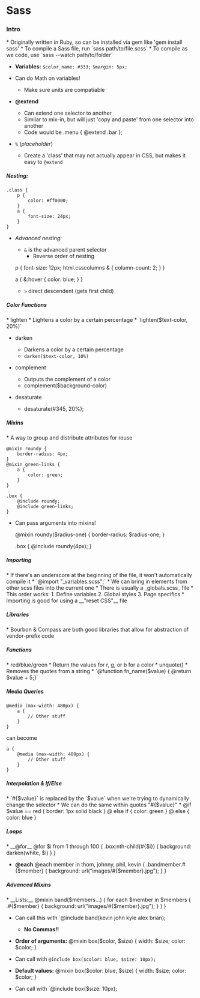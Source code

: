 <h1>Sass</h1>

<h3>Intro</h3>
* Originally written in Ruby, so can be installed via gem like 'gem install sass'
* To compile a Sass file, run `sass path/to/file.scss`
* To compile as we code, use `sass --watch path/to/folder`

* __Variables:__
`$color_name: #333;`
`$margin: 5px;`
* Can do Math on variables!
	* Make sure units are compatiable

* __@extend__
	* Can extend one selector to another
	* Similar to mix-in, but will just 'copy and paste' from one selector into another
	* Code would be .menu { @extend .bar };

* `%` (_placeholder_)
	* Create a 'class' that may not actually appear in CSS, but makes it easy to `@extend`

<h5>Nesting:</h5>

	.class {
		p {
			color: #ff0000;
		}
		a {
			font-size: 24px;
		}
	}

* _Advanced nesting:_
	* `&` is the advanced parent selector
		* Reverse order of nesting

	p {
		font-size: 12px;
		html.csscolumns & {
			column-count: 2;
		}
	}

	a {
		&:hover {
			color: blue;
		}
	}

	* `>` direct descendent (gets first child)

<h5>Color Functions</h5>
* lighten
	* Lightens a color by a certain percentage
	* `lighten($text-color, 20%)`

* darken
	* Darkens a color by a certain percentage
	* `darken($text-color, 10%)`

* complement
	* Outputs the complement of a color
	* complement($background-color)

* desaturate
	* desaturate(#345, 20%);

<h5>Mixins</h5>
* A way to group and distribute attributes for reuse

	@mixin roundy {
		border-radius: 4px;
	}
	@mixin green-links {
		a {
			color: green;
		}
	}

	.box {
		@include roundy;
		@include green-links;
	}

* Can pass arguments into mixins!

	@mixin roundy($radius-one) {
		border-radius: $radius-one;
	}

	.box {
		@include roundy(4px);
	}

<h5>Importing</h5>
* If there's an underscore at the beginning of the file, it won't automatically compile it
* `@import "_variables.scss";`
	* We can bring in elements from other scss files into the current one
* There is usually a _globals.scss_ file
* This order works:
	1. Define variables
	2. Global styles
	3. Page specifics
* Importing is good for using a __"reset CSS"__ file

<h5>Libraries</h5>
* Bourbon & Compass are both good libraries that allow for abstraction of vendor-prefix code

<h5>Functions</h5>
* red/blue/green
	* Return the values for r, g, or b for a color
* unquote()
	* Removes the quotes from a string
* `@function fn_name($value) { @return $value + 5;}`

<h5>Media Queries</h5>

	@media (max-width: 480px) {
		a {
			// Other stuff			
		}
	}

can become

	a {
		@media (max-width: 480px) {
			// Other stuff
		}
	}

<h5>Interpolation & If/Else</h5>
* `#{$value}` is replaced by the `$value` when we're trying to dynamically change the selector
* We can do the same within quotes "#{$value}"
* @if $value == red { border: 1px solid black } @ else if { color: green } @ else { color: blue }

<h5>Loops</h5>
* __@for__
	@for $i from 1 through 100 {
		.box:nth-child(#{$i}) {
			background: darken(white, $i)
		}
	}

* __@each__
	@each member in thom, johnny, phil, kevin {
		.bandmember.#{$member} {
			background: url("images/#{$member}.jpg");
		}
	}

<h5>Advanced Mixins</h5>
* __Lists:__
	@mixin band($members...) {
		for each $member in $members {
			.#{$member} {
				background: url("images/#{$member}.jpg");
			}
		}
	}

* Can call this with `@include band(kevin john kyle alex brian);
	* __No Commas!!__

* __Order of arguments:__
	@mixin box($color, $size) {
		width: $size;
		color: $color;
	}

* Can call with `@include box($color: blue, $size: 10px);`


* __Default values:__
	@mixin box($color: blue, $size) {
		width: $size;
		color: $color;
	}

* Can call with `@include box($size: 10px);

